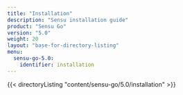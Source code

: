 ```yaml
---
title: "Installation"
description: "Sensu installation guide"
product: "Sensu Go"
version: "5.0"
weight: 20
layout: "base-for-directory-listing"
menu:
  sensu-go-5.0:
    identifier: installation
---
```


{{< directoryListing "content/sensu-go/5.0/installation" >}}
